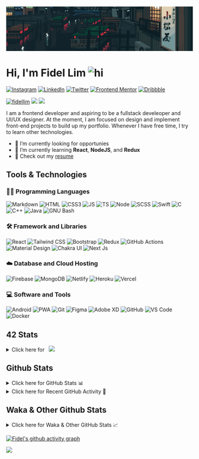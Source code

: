 ![Tokyo Downtown](tokyoDowntown.gif)

# Hi, I'm Fidel Lim <img src="https://user-images.githubusercontent.com/1303154/88677602-1635ba80-d120-11ea-84d8-d263ba5fc3c0.gif" width="28px" alt="hi">

[![Instagram](https://img.shields.io/badge/-Instagram-E4405F?logo=instagram&logoColor=white&style=flat-square)](https://www.instagram.com/_fidel_lim_/)
[![LinkedIn](https://img.shields.io/badge/-LinkedIn-0A66C2?logo=linkedin&style=flat-square)](https://www.linkedin.com/in/fidellim/)
[![Twitter](https://img.shields.io/badge/-Twitter-1DA1F2?logo=twitter&logoColor=white&style=flat-square)](https://twitter.com/fidellim)
[![Frontend Mentor](https://img.shields.io/badge/-Frontend_Mentor-3F54A3?logo=frontendmentor&logoColor=white&style=flat-square)](https://www.frontendmentor.io/profile/fidellim)
[![Dribbble](https://img.shields.io/badge/-Dribbble-EA4C89?logo=dribbble&logoColor=white&style=flat-square)](https://dribbble.com/fidellim)

[<img src="https://komarev.com/ghpvc/?username=fidellim&label=Profile%20views&color=0e75b6&style=flat-square" alt="fidellim" />](https://github.com/fidellim/fidellim)
[<img src="https://img.shields.io/badge/Email-lim.fidel%40gmail.com-orange?style=flat-square&logo=gmail">](mailto:lim.fidel@gmail.com)
[<img src="https://img.shields.io/badge/Personal%20Site-fidellim--portfolio.netlify.app-red?style=flat-square&logo=safari">](https://fidellim-portfolio.netlify.app/)

I am a frontend developer and aspiring to be a fullstack develeoper and UI/UX designer. At the moment, I am focused on design and implement front-end projects to build up my portfolio. Whenever I have free time, I try to learn other technologies.

- 🔭 I’m currently looking for opportunies
- 🌱 I’m currently learning **React**, **NodeJS**, and **Redux**
- 📝 Check out my [resume](https://drive.google.com/file/d/1Xw2r7pw5vlz-MzPdGn6E04AJrXk2hRlv/view?usp=sharing)

## Tools & Technologies

### 👨‍💻 Programming Languages

![Markdown](https://img.shields.io/badge/-Markdown-000000?logo=markdown&logoColor=white&style=flat-square)
![HTML](https://img.shields.io/badge/-HTML-E34F26?logo=html5&logoColor=white&style=flat-square)
![CSS3](https://img.shields.io/badge/-CSS-157286?logo=css3&style=flat-square)
![JS](https://img.shields.io/badge/-JavaScript-F7DF1E?logo=javascript&logoColor=black&logoWidth=25&style=flat-square)
![TS](https://img.shields.io/badge/-TypeScript-3178C6?logo=typescript&logoColor=black&logoWidth=25&style=flat-square)
![Node](https://img.shields.io/badge/-NodeJS-F05032?logo=node.js&logoColor=white&style=flat-square)
![SCSS](https://img.shields.io/badge/-SASS-C76494?logo=sass&logoColor=white&logoWidth=25&style=flat-square)
![Swift](https://img.shields.io/badge/-Swift-FA7343?logo=swift&logoColor=white&logoWidth=25&style=flat-square)
![C](https://custom-icon-badges.herokuapp.com/badge/C-03599C.svg?logo=c-in-hexagon&logoColor=white&style=flat-square)
![C++](https://custom-icon-badges.herokuapp.com/badge/C++-CC0000.svg?logo=cpp2&logoColor=white&style=flat-square)
![Java](https://img.shields.io/badge/-Java-007396?logo=java&logoColor=white&logoWidth=25&style=flat-square)
![GNU Bash](https://img.shields.io/badge/-Bash-4EAA25?logo=gnubash&logoColor=white&logoWidth=25&style=flat-square)

### 🛠️ Framework and Libraries

![React](https://img.shields.io/badge/-React-000000?logo=react&logoColor=61DAFB&style=flat-square)
![Tailwind CSS](https://img.shields.io/badge/-Tailwind_CSS-15B3C0?logo=tailwindcss&logoColor=white&logoWidth=25&style=flat-square)
![Bootstrap](https://img.shields.io/badge/-Bootstrap-7952B3?logo=bootstrap&logoColor=white&logoWidth=25)
![Redux](https://img.shields.io/badge/-Redux-764ABC?logo=redux&logoColor=white&logoWidth=25)
![GitHub Actions](https://img.shields.io/badge/-GitHub_Actions-2088FF?logo=githubactions&logoColor=white&logoWidth=25)
![Material Design](https://img.shields.io/badge/-Material_Design-000?logo=materialdesign&logoColor=757575&logoWidth=25)
![Chakra UI](https://img.shields.io/badge/-Chakra_UI-319795?logo=chakraui&logoColor=fff&logoWidth=25)
![Next Js](https://img.shields.io/badge/-Next_JS-000?logo=next.js&logoColor=fff&logoWidth=25)

### ☁️ Database and Cloud Hosting

![Firebase](https://img.shields.io/badge/-Firebase-F05032?logo=firebase&logoColor=white&style=flat-square)
![MongoDB](https://img.shields.io/badge/-MongoDB-47A248?logo=mongodb&logoColor=white&style=flat-square)
![Netlify](https://img.shields.io/badge/-Netlify-00C7B7?logo=netlify&logoColor=white&style=flat-square)
![Heroku](https://img.shields.io/badge/-Heroku-430098?logo=heroku&logoColor=white&logoWidth=25)
![Vercel](https://img.shields.io/badge/-Vercel-000000?logo=vercel&logoColor=white&style=flat-square)

### 💻 Software and Tools

![Android](https://img.shields.io/badge/-Android-3DDC84?logo=android&logoColor=black&logoWidth=25&style=flat-square)
![PWA](https://img.shields.io/badge/-PWA-550EBE?logo=pwa&logoColor=white&style=flat-square)
![Git](https://img.shields.io/badge/-Git-F05032?logo=git&logoColor=white&style=flat-square)
![Figma](https://img.shields.io/badge/-Figma-F24E1E?logo=figma&logoColor=white&style=flat-square)
![Adobe XD](https://img.shields.io/badge/-Adobe%20XD-FF61F6?logo=adobe%20xd&logoColor=black&logoWidth=25&style=flat-square)
![GitHub](https://img.shields.io/badge/-GitHub-181717?logo=github&style=flat-square)
![VS Code](https://img.shields.io/badge/-VS%20Code-007ACC?logo=visual%20studio%20code&style=flat-square)
![Docker](https://img.shields.io/badge/-Docker-2496ED?logo=docker&logoColor=white&style=flat-square)

<!-- https://github.com/JaeSeoKim/badge42 -->

## 42 Stats

<details>
<summary> Click here for &nbsp;
<img src="https://img.shields.io/badge/-Abu_Dhabi-000000?logo=42&style=flat-square">
</summary>

<!-- <img src="https://badge42.herokuapp.com/api/stats/flim?privacyEmail=true">
<img src="https://badge42.herokuapp.com/api/stats/flim?cursus=C%20Piscine&privacyEmail=true"> -->

[![flim's 42 stats](https://badge42.vercel.app/api/v2/stats/cl1c1a9ce001109mq8crq44uh?cursusId=9)](https://github.com/JaeSeoKim/badge42)
[![flim's 42 stats](https://badge42.vercel.app/api/v2/stats/cl1c1a9ce001109mq8crq44uh?cursusId=21)](https://github.com/JaeSeoKim/badge42)

</details>

## Github Stats

<details>
	<summary>
		Click here for GitHub Stats 📊
	</summary>
	<br/>

<img src="https://github-readme-stats.vercel.app/api/top-langs/?username=fidellim&layout=compact&langs_count=8&hide=scss,css,html&theme=dracula&border_color=ff4499" alt="fidellim" />
<img src="https://github-readme-stats.vercel.app/api?username=fidellim&show_icons=true&locale=en&theme=tokyonight&hide_border=true" alt="fidellim" />
<img src="https://github-readme-streak-stats.herokuapp.com?user=fidellim&theme=material-palenight&hide_border=true&date_format=M%20j%5B%2C%20Y%5D" alt="fidellim" />

</details>

<details>
	<summary>
		Click here for Recent GitHub Activity 🚴
	</summary>
	<br/>

<!--RECENT_ACTIVITY:start-->

1. 📔 Created new repository [fidellim/Space-Invaders-HTML-SCSS-JS](https://github.com/fidellim/Space-Invaders-HTML-SCSS-JS)
2. 📔 Created new repository [fidellim/Modern-Ecommerce-App-NextJs-Stripe-Sanity](https://github.com/fidellim/Modern-Ecommerce-App-NextJs-Stripe-Sanity)
3. 💪 Opened PR [#279](https://github.com/anmol098/waka-readme-stats/pull/279) in [anmol098/waka-readme-stats](https://github.com/anmol098/waka-readme-stats)
4. 🔱 Forked [fidellim/waka-readme-stats](https://github.com/fidellim/waka-readme-stats) from [anmol098/waka-readme-stats](https://github.com/anmol098/waka-readme-stats)
5. ❌ Closed PR [#278](https://github.com/anmol098/waka-readme-stats/pull/278) in [anmol098/waka-readme-stats](https://github.com/anmol098/waka-readme-stats)
<!--RECENT_ACTIVITY:end-->

<!--RECENT_ACTIVITY:last_update_end-->

</details>

## Waka & Other Github Stats

<details>
	<summary>
		Click here for Waka & Other GitHub Stats 📈
	</summary>
	<br/>

<!--START_SECTION:waka-->
![Lines of code](https://img.shields.io/badge/From%20Hello%20World%20I%27ve%20Written-543%20Thousand%20lines%20of%20code-blue)

**🐱 My GitHub Data** 

> 🏆 656 Contributions in the Year 2022
 > 
> 📦 169.7 kB Used in GitHub's Storage 
 > 
> 💼 Opted to Hire
 > 
> 📜 67 Public Repositories 
 > 
> 🔑 0 Private Repositories  
 > 
**I'm a Night 🦉** 

```text
🌞 Morning    97 commits     ██░░░░░░░░░░░░░░░░░░░░░░░   10.4% 
🌆 Daytime    277 commits    ███████░░░░░░░░░░░░░░░░░░   29.69% 
🌃 Evening    342 commits    █████████░░░░░░░░░░░░░░░░   36.66% 
🌙 Night      217 commits    █████░░░░░░░░░░░░░░░░░░░░   23.26%

```
📅 **I'm Most Productive on Monday** 

```text
Monday       174 commits    ████░░░░░░░░░░░░░░░░░░░░░   18.65% 
Tuesday      76 commits     ██░░░░░░░░░░░░░░░░░░░░░░░   8.15% 
Wednesday    93 commits     ██░░░░░░░░░░░░░░░░░░░░░░░   9.97% 
Thursday     153 commits    ████░░░░░░░░░░░░░░░░░░░░░   16.4% 
Friday       150 commits    ████░░░░░░░░░░░░░░░░░░░░░   16.08% 
Saturday     153 commits    ████░░░░░░░░░░░░░░░░░░░░░   16.4% 
Sunday       134 commits    ███░░░░░░░░░░░░░░░░░░░░░░   14.36%

```


📊 **This Week I Spent My Time On** 

```text
⌚︎ Time Zone: Asia/Dubai

💬 Programming Languages: 
JavaScript               10 hrs 23 mins      █████████████████░░░░░░░░   67.75% 
SCSS                     1 hr 43 mins        ██░░░░░░░░░░░░░░░░░░░░░░░   11.24% 
JSON                     1 hr 11 mins        ██░░░░░░░░░░░░░░░░░░░░░░░   7.77% 
HTML                     52 mins             █░░░░░░░░░░░░░░░░░░░░░░░░   5.7% 
Markdown                 49 mins             █░░░░░░░░░░░░░░░░░░░░░░░░   5.37%

🔥 Editors: 
VS Code                  15 hrs 20 mins      █████████████████████████   100.0%

🐱‍💻 Projects: 
Space_Invader_Game       10 hrs 11 mins      ████████████████░░░░░░░░░   66.42% 
my_portfolio_react       3 hrs 2 mins        █████░░░░░░░░░░░░░░░░░░░░   19.85% 
portfolio-react          2 hrs               ███░░░░░░░░░░░░░░░░░░░░░░   13.07% 
Born2beRoot              2 mins              ░░░░░░░░░░░░░░░░░░░░░░░░░   0.26% 
space-invaders-main      1 min               ░░░░░░░░░░░░░░░░░░░░░░░░░   0.14%

💻 Operating System: 
Windows                  15 hrs 17 mins      █████████████████████████   99.74% 
Mac                      2 mins              ░░░░░░░░░░░░░░░░░░░░░░░░░   0.26%

```

**I Mostly Code in SCSS** 

```text
SCSS                     15 repos            ███████░░░░░░░░░░░░░░░░░░   28.3% 
JavaScript               11 repos            █████░░░░░░░░░░░░░░░░░░░░   20.75% 
HTML                     10 repos            ████░░░░░░░░░░░░░░░░░░░░░   18.87% 
CSS                      7 repos             ███░░░░░░░░░░░░░░░░░░░░░░   13.21% 
C                        4 repos             ██░░░░░░░░░░░░░░░░░░░░░░░   7.55%

```



 Last Updated on 10/05/2022 15:31:57 UTC
<!--END_SECTION:waka-->

</details>

[![Fidel's github activity graph](https://activity-graph.herokuapp.com/graph?username=fidellim&theme=material-palenight&hide_border=true)](https://github.com/ashutosh00710/github-readme-activity-graph)

<img src="https://capsule-render.vercel.app/api?type=waving&color=gradient&height=80&section=footer"/>
